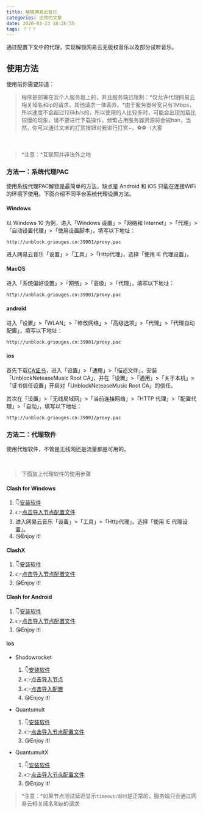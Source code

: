 ```yaml
---
title: 解锁网易云音乐
categories: 正常的文章
date: 2020-03-23 18:26:55
tags: ？？？
---
```


通过配置下文中的代理，实现解锁网易云无版权音乐以及部分试听音乐。

<!-- more -->

## 使用方法

使用前你需要知道：

> 程序是部署在我个人服务器上的，并且服务端已限制：*仅允许代理网易云相关域名和ip的请求，其他请求一律丢弃。*由于服务器带宽只有1Mbps，所以速度不会超过128kb/s的，所以使用的人比较多时，可能会出现加载比较慢的现象，请不要进行下载操作，频繁占用服务器资源将会被ban，当然，你可以通过文末的打赏按钮对我进行打赏~，⚽⚽（大雾

<br/>

> *注意：*互联网并非法外之地

### 方法一：系统代理PAC

使用系统代理PAC解锁是最简单的方法，缺点是 Android 和 iOS 只能在连接WiFi的环境下使用。下面介绍不同平台系统代理设置方法。

#### Windows

以 Windows 10 为例，进入「Windows 设置」>「网络和 Internet」>「代理」>「自动设置代理」>「使用设置脚本」，填写以下地址：

```txt
http://unblock.griouges.cn:39001/proxy.pac
```

进入网易云音乐「设置」>「工具」>「Http代理」，选择「使用 IE 代理设置」。

#### MacOS

进入「系统偏好设置」>「网络」>「高级」>「代理」，填写以下地址：

```txt
http://unblock.griouges.cn:39001/proxy.pac
```

#### android

进入「设置」>「WLAN」>「修改网络」>「高级选项」>「代理」>「代理自动配置」，填写以下地址：

```txt
http://unblock.griouges.cn:39001/proxy.pac
```

#### ios

首先下载[CA证书](https://raw.githubusercontent.com/nondanee/UnblockNeteaseMusic/master/ca.crt)，进入「设置」>「通用」>「描述文件」，安装「UnblockNeteaseMusic Root CA」，并在「设置」>「通用」>「关于本机」>「证书信任设置」开启对「UnblockNeteaseMusic Root CA」的信任。

其次在「设置」>「无线局域网」>「当前连接网络」>「HTTP 代理」>「配置代理」>「自动」，填写以下地址：

```txt
http://unblock.griouges.cn:39001/proxy.pac
```

### 方法二：代理软件

使用代理软件，不管是无线网还是流量都是可用的。

<br/>

> 下面放上代理软件的使用步骤

#### Clash for Windows

1. 👇[安装软件](https://github.com/Fndroid/clash_for_windows_pkg/releases/download/0.9.2/Clash.for.Windows.Setup.0.9.2.exe)
2. 👉[点击导入节点配置文件](clash://install-config?url=https%3a%2f%2flolico.me%2ffiles%2fsubscribe%2fClash%2fUnblockNeteaseMusic.yaml)
3. 进入网易云音乐「设置」>「工具」>「Http代理」，选择「使用 IE 代理设置」。
4. 😘Enjoy it!

#### ClashX

1. 👇[安装软件](https://github.com/yichengchen/clashX/releases/download/1.18.3/ClashX.dmg)
2. 👉[点击导入节点配置文件](clash://install-config?url=https%3a%2f%2flolico.me%2ffiles%2fsubscribe%2fClash%2fUnblockNeteaseMusic.yaml)
3. 😘Enjoy it!

#### Clash for Android

1. 👇[安装软件](https://github.com/Kr328/ClashForAndroid/releases/download/1.1.10/app-universal-release.apk)
2. 👉[点击导入节点配置文件](clash://install-config?url=https%3a%2f%2flolico.me%2ffiles%2fsubscribe%2fClash%2fUnblockNeteaseMusic.yaml)
3. 😘Enjoy it!

#### ios

- Shadowrocket
    1. 👇[安装软件](https://apps.apple.com/us/app/shadowrocket/id932747118)
    2. 👉[点击导入节点](shadowrocket://add/sub://aHR0cHM6Ly9sb2xpY28ubWUvZmlsZXMvc3Vic2NyaWJlL1NoYWRvd3JvY2tldC9zaGFkb3dyb2NrZXQtc2VydmVyLnR4dA#UnblockNeteaseMusic)
    3. 👉[点击导入配置](shadowrocket://config/add/https://lolico.me/files/subscribe/Shadowrocket/UnblockNeteaseMusic.conf)
    4. 😘Enjoy it!

- Quantumult
    1. 👇[安装软件](https://apps.apple.com/us/app/quantumult/id1252015438)
    2. 👉[点击导入节点配置文件]()
    3. 😘Enjoy it!

- QuantumultX
    1. 👇[安装软件](https://apps.apple.com/us/app-bundle/quantumult-x-upgrade/id1482985563)
    2. 👉[点击导入节点配置文件]()
    3. 😘Enjoy it!


> *注意：*如果节点测试延迟显示`timeout/超时`是正常的，服务端只会通过网易云相关域名和ip的请求
    